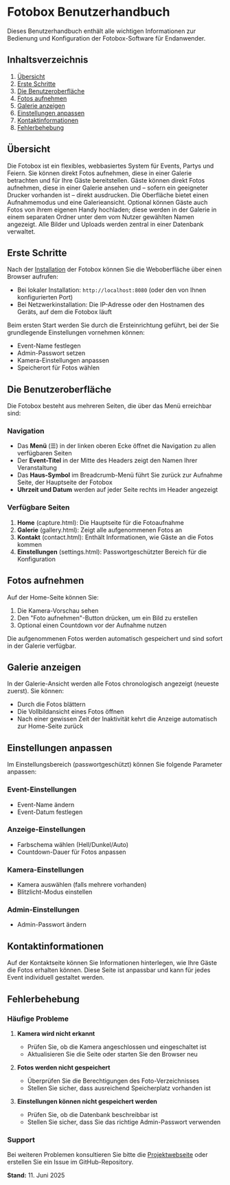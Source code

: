 # Fotobox Benutzerhandbuch

Dieses Benutzerhandbuch enthält alle wichtigen Informationen zur Bedienung und Konfiguration der Fotobox-Software für Endanwender.

## Inhaltsverzeichnis

1. [Übersicht](#übersicht)
2. [Erste Schritte](#erste-schritte)
3. [Die Benutzeroberfläche](#die-benutzeroberfläche)
4. [Fotos aufnehmen](#fotos-aufnehmen)
5. [Galerie anzeigen](#galerie-anzeigen)
6. [Einstellungen anpassen](#einstellungen-anpassen)
7. [Kontaktinformationen](#kontaktinformationen)
8. [Fehlerbehebung](#fehlerbehebung)

## Übersicht

Die Fotobox ist ein flexibles, webbasiertes System für Events, Partys und Feiern. Sie können direkt Fotos aufnehmen, diese in einer Galerie betrachten und für Ihre Gäste bereitstellen. Gäste können direkt Fotos aufnehmen, diese in einer Galerie ansehen und – sofern ein geeigneter Drucker vorhanden ist – direkt ausdrucken. Die Oberfläche bietet einen Aufnahmemodus und eine Galerieansicht. Optional können Gäste auch Fotos von ihrem eigenen Handy hochladen; diese werden in der Galerie in einem separaten Ordner unter dem vom Nutzer gewählten Namen angezeigt. Alle Bilder und Uploads werden zentral in einer Datenbank verwaltet.

## Erste Schritte

Nach der [Installation](installation.md) der Fotobox können Sie die Weboberfläche über einen Browser aufrufen:

* Bei lokaler Installation: `http://localhost:8080` (oder den von Ihnen konfigurierten Port)
* Bei Netzwerkinstallation: Die IP-Adresse oder den Hostnamen des Geräts, auf dem die Fotobox läuft

Beim ersten Start werden Sie durch die Ersteinrichtung geführt, bei der Sie grundlegende Einstellungen vornehmen können:

* Event-Name festlegen
* Admin-Passwort setzen
* Kamera-Einstellungen anpassen
* Speicherort für Fotos wählen

## Die Benutzeroberfläche

Die Fotobox besteht aus mehreren Seiten, die über das Menü erreichbar sind:

### Navigation

* Das **Menü** (☰) in der linken oberen Ecke öffnet die Navigation zu allen verfügbaren Seiten
* Der **Event-Titel** in der Mitte des Headers zeigt den Namen Ihrer Veranstaltung
* Das **Haus-Symbol** im Breadcrumb-Menü führt Sie zurück zur Aufnahme Seite, der Hauptseite der Fotobox
* **Uhrzeit und Datum** werden auf jeder Seite rechts im Header angezeigt

### Verfügbare Seiten

1. **Home** (capture.html): Die Hauptseite für die Fotoaufnahme
2. **Galerie** (gallery.html): Zeigt alle aufgenommenen Fotos an
3. **Kontakt** (contact.html): Enthält Informationen, wie Gäste an die Fotos kommen
4. **Einstellungen** (settings.html): Passwortgeschützter Bereich für die Konfiguration

## Fotos aufnehmen

Auf der Home-Seite können Sie:

1. Die Kamera-Vorschau sehen
2. Den "Foto aufnehmen"-Button drücken, um ein Bild zu erstellen
3. Optional einen Countdown vor der Aufnahme nutzen

Die aufgenommenen Fotos werden automatisch gespeichert und sind sofort in der Galerie verfügbar.

## Galerie anzeigen

In der Galerie-Ansicht werden alle Fotos chronologisch angezeigt (neueste zuerst). Sie können:

* Durch die Fotos blättern
* Die Vollbildansicht eines Fotos öffnen
* Nach einer gewissen Zeit der Inaktivität kehrt die Anzeige automatisch zur Home-Seite zurück

## Einstellungen anpassen

Im Einstellungsbereich (passwortgeschützt) können Sie folgende Parameter anpassen:

### Event-Einstellungen

* Event-Name ändern
* Event-Datum festlegen

### Anzeige-Einstellungen

* Farbschema wählen (Hell/Dunkel/Auto)
* Countdown-Dauer für Fotos anpassen

### Kamera-Einstellungen

* Kamera auswählen (falls mehrere vorhanden)
* Blitzlicht-Modus einstellen

### Admin-Einstellungen

* Admin-Passwort ändern

## Kontaktinformationen

Auf der Kontaktseite können Sie Informationen hinterlegen, wie Ihre Gäste die Fotos erhalten können. Diese Seite ist anpassbar und kann für jedes Event individuell gestaltet werden.

## Fehlerbehebung

### Häufige Probleme

1. **Kamera wird nicht erkannt**
   * Prüfen Sie, ob die Kamera angeschlossen und eingeschaltet ist
   * Aktualisieren Sie die Seite oder starten Sie den Browser neu

2. **Fotos werden nicht gespeichert**
   * Überprüfen Sie die Berechtigungen des Foto-Verzeichnisses
   * Stellen Sie sicher, dass ausreichend Speicherplatz vorhanden ist

3. **Einstellungen können nicht gespeichert werden**
   * Prüfen Sie, ob die Datenbank beschreibbar ist
   * Stellen Sie sicher, dass Sie das richtige Admin-Passwort verwenden

### Support

Bei weiteren Problemen konsultieren Sie bitte die [Projektwebseite](https://github.com/DirkGoetze/fotobox2) oder erstellen Sie ein Issue im GitHub-Repository.

**Stand:** 11. Juni 2025
